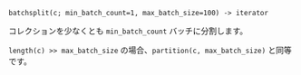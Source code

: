 ```
batchsplit(c; min_batch_count=1, max_batch_size=100) -> iterator
```

コレクションを少なくとも `min_batch_count` バッチに分割します。

`length(c) >> max_batch_size` の場合、`partition(c, max_batch_size)` と同等です。
